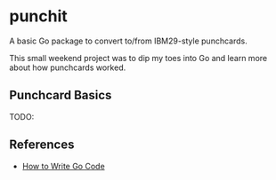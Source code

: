 # punchit
A basic Go package to convert to/from IBM29-style punchcards.

This small weekend project was to dip my toes into Go and learn more about how punchcards worked.


## Punchcard Basics
TODO:


## References
- [How to Write Go Code](https://golang.org/doc/code.html)
